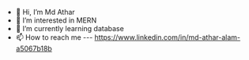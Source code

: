- 👋 Hi, I’m Md Athar
- 👀 I’m interested in MERN
- 🌱 I’m currently learning database
- 📫 How to reach me --- https://www.linkedin.com/in/md-athar-alam-a5067b18b
<!---
mdathar19/mdathar19 is a ✨ special ✨ repository because its `README.md` (this file) appears on your GitHub profile.
You can click the Preview link to take a look at your changes.
--->
